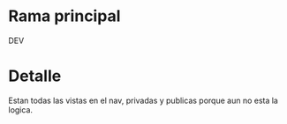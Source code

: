# Rama principal
DEV

# Detalle
Estan todas las vistas en el nav, privadas y publicas porque aun no esta la logica.